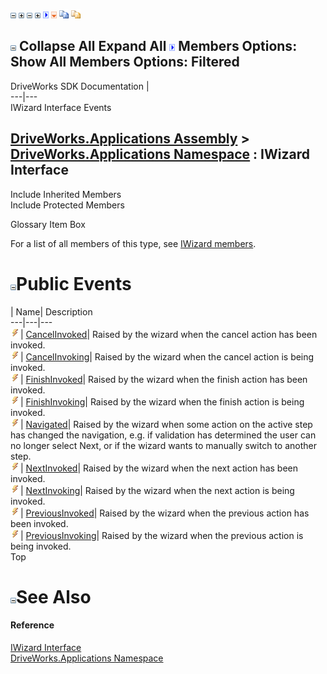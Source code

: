 ![](dotnetimages/collapse.gif) ![](dotnetimages/expand.gif) ![](dotnetimages/collapse.gif) ![](dotnetimages/expand.gif) ![](dotnetimages/drpdown.gif) ![](dotnetimages/drpdown_orange.gif) ![](dotnetimages/copycode.gif) ![](dotnetimages/copycodeHighlight.gif)

![](dotnetimages/collapse.gif) Collapse All Expand All ![](dotnetimages/drpdown.gif) Members Options: Show All  Members Options: Filtered   
---  
DriveWorks SDK Documentation  |   
---|---  
IWizard Interface Events   
  
[DriveWorks.Applications Assembly](topic13.md) > [DriveWorks.Applications Namespace](topic16.md) : IWizard Interface  
---  
  
Include Inherited Members    
Include Protected Members    


Glossary Item Box

For a list of all members of this type, see [IWizard members](topic614.md).

# ![](dotnetimages/collapse.gif)Public Events

| Name| Description  
---|---|---  
![ Event](dotnetimages/Event.gif)| [CancelInvoked](topic633.md)| Raised by the wizard when the cancel action has been invoked.   
![ Event](dotnetimages/Event.gif)| [CancelInvoking](topic634.md)| Raised by the wizard when the cancel action is being invoked.   
![ Event](dotnetimages/Event.gif)| [FinishInvoked](topic635.md)| Raised by the wizard when the finish action has been invoked.   
![ Event](dotnetimages/Event.gif)| [FinishInvoking](topic636.md)| Raised by the wizard when the finish action is being invoked.   
![ Event](dotnetimages/Event.gif)| [Navigated](topic637.md)| Raised by the wizard when some action on the active step has changed the navigation, e.g. if validation has determined the user can no longer select Next, or if the wizard wants to manually switch to another step.   
![ Event](dotnetimages/Event.gif)| [NextInvoked](topic638.md)| Raised by the wizard when the next action has been invoked.   
![ Event](dotnetimages/Event.gif)| [NextInvoking](topic639.md)| Raised by the wizard when the next action is being invoked.   
![ Event](dotnetimages/Event.gif)| [PreviousInvoked](topic640.md)| Raised by the wizard when the previous action has been invoked.   
![ Event](dotnetimages/Event.gif)| [PreviousInvoking](topic641.md)| Raised by the wizard when the previous action is being invoked.   
Top

# ![](dotnetimages/collapse.gif)See Also

#### Reference

[IWizard Interface](topic613.md)   
[DriveWorks.Applications Namespace](topic16.md)



